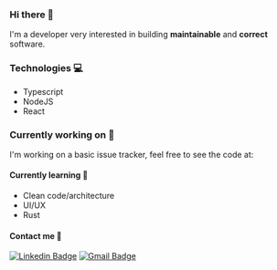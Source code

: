 ### Hi there 👋

I'm a developer very interested in building **maintainable** and **correct** software.

### Technologies :computer:

- Typescript
- NodeJS
- React

### Currently working on :hammer:

I'm working on a basic issue tracker, feel free to see the code at:

#### Currently learning :green_book:
  - Clean code/architecture
  - UI/UX
  - Rust
  
#### Contact me :link:
  [![Linkedin Badge](https://img.shields.io/badge/-GiovanniSarciotto-blue?style=flat-square&logo=Linkedin&logoColor=white&link=https://www.linkedin.com/in/gsarciotto/)](https://www.linkedin.com/in/giovanni-sarciotto/)
  [![Gmail Badge](https://img.shields.io/badge/-giovanni.sarciotto@alumni.usp.br-c14438?style=flat-square&logo=Gmail&logoColor=white&link=mailto:giovanni.sarciotto@alumni.usp.br)](mailto:giovanni.sarciotto@alumni.usp.br)

